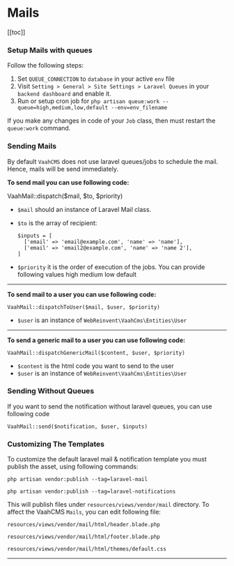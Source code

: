 # Mails

[[toc]]


### Setup Mails with queues

Follow the following steps:

1. Set `QUEUE_CONNECTION` to `database` in your active `env` file
2. Visit `Setting > General > Site Settings > Laravel Queues` in your `backend dashboard` and enable it.
3. Run or setup cron job for `php artisan queue:work --queue=high,medium,low,default --env=env_filename`



If you make any changes in code of your `Job` class, then must restart the `queue:work` command.



### Sending Mails

By default `VaahCMS` does not use laravel queues/jobs to schedule the mail. Hence, mails will be send immediately.

**To send mail you can use following code:**

VaahMail::dispatch($mail, $to, $priority)



- `$mail` should an instance of Laravel Mail class.

- `$to` is the array of recipient:

  ```
  $inputs = [
    ['email' => 'email@example.com', 'name' => 'name'],
    ['email' => 'email2@example.com', 'name' => 'name 2'],
  ]
  ```

- `$priority` it is the order of execution of the jobs. You can provide following values high medium low default

------

**To send mail to a user you can use following code:**

```
VaahMail::dispatchToUser($mail, $user, $priority)
```





- `$user` is an instance of `WebReinvent\VaahCms\Entities\User`



------

**To send a generic mail to a user you can use following code:**

```
VaahMail::dispatchGenericMail($content, $user, $priority)
```





- `$content` is the html code you want to send to the user
- `$user` is an instance of `WebReinvent\VaahCms\Entities\User`



### Sending Without Queues

If you want to send the notification without laravel queues, you can use following code

```
VaahMail::send($notification, $user, $inputs)
```







### Customizing The Templates

To customize the default laravel mail & notification template you must publish the asset, using following commands:

```
php artisan vendor:publish --tag=laravel-mail
```

```
php artisan vendor:publish --tag=laravel-notifications
```






This will publish files under `resources/views/vendor/mail` directory. To affect the VaahCMS `Mails`, you can edit following file:

```
resources/views/vendor/mail/html/header.blade.php
```

```
resources/views/vendor/mail/html/footer.blade.php
```

```
resources/views/vendor/mail/html/themes/default.css
```

------

